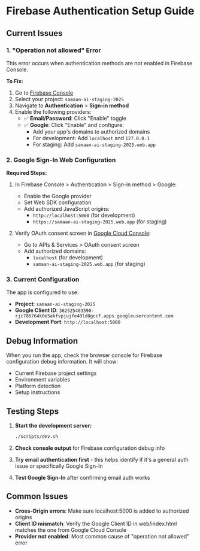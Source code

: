 # Firebase Authentication Setup Guide

## Current Issues

### 1. "Operation not allowed" Error
This error occurs when authentication methods are not enabled in Firebase Console.

**To Fix:**
1. Go to [Firebase Console](https://console.firebase.google.com)
2. Select your project: `samaan-ai-staging-2025`
3. Navigate to **Authentication** > **Sign-in method**
4. Enable the following providers:
   - ✅ **Email/Password**: Click "Enable" toggle
   - ✅ **Google**: Click "Enable" and configure:
     - Add your app's domains to authorized domains
     - For development: Add `localhost` and `127.0.0.1`
     - For staging: Add `samaan-ai-staging-2025.web.app`

### 2. Google Sign-In Web Configuration

**Required Steps:**
1. In Firebase Console > Authentication > Sign-in method > Google:
   - Enable the Google provider
   - Set Web SDK configuration
   - Add authorized JavaScript origins:
     - `http://localhost:5000` (for development)
     - `https://samaan-ai-staging-2025.web.app` (for staging)

2. Verify OAuth consent screen in [Google Cloud Console](https://console.cloud.google.com):
   - Go to APIs & Services > OAuth consent screen
   - Add authorized domains:
     - `localhost` (for development)
     - `samaan-ai-staging-2025.web.app` (for staging)

### 3. Current Configuration

The app is configured to use:
- **Project**: `samaan-ai-staging-2025`
- **Google Client ID**: `362525403590-rjc786764k0e5akfvpjujfe40ld8gccf.apps.googleusercontent.com`
- **Development Port**: `http://localhost:5000`

## Debug Information

When you run the app, check the browser console for Firebase configuration debug information. It will show:
- Current Firebase project settings
- Environment variables
- Platform detection
- Setup instructions

## Testing Steps

1. **Start the development server:**
   ```bash
   ./scripts/dev.sh
   ```

2. **Check console output** for Firebase configuration debug info

3. **Try email authentication first** - this helps identify if it's a general auth issue or specifically Google Sign-In

4. **Test Google Sign-In** after confirming email auth works

## Common Issues

- **Cross-Origin errors**: Make sure localhost:5000 is added to authorized origins
- **Client ID mismatch**: Verify the Google Client ID in web/index.html matches the one from Google Cloud Console
- **Provider not enabled**: Most common cause of "operation not allowed" error